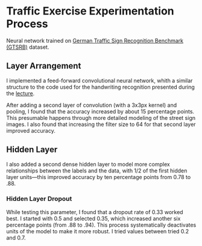 # Traffic Exercise Experimentation Process

Neural network trained on [German Traffic Sign Recognition Benchmark (GTSRB)](http://benchmark.ini.rub.de/?section=gtsrb&subsection=news) dataset.

## Layer Arrangement
I implemented a feed-forward convolutional neural network, whith a similar structure to the code used for the handwriting recognition presented during the [lecture](https://video.cs50.io/J1QD9hLDEDY?screen=qNDOwwNlCD0).

After adding a second layer of convolution (with a 3x3px kernel) and pooling, I found that the accuracy increased by about 15 percentage points. This presumable happens through more detailed modeling of the street sign images. I also found that increasing the filter size to 64 for that second layer improved accuracy. 

## Hidden Layer
I also added a second dense hidden layer to model more complex relationships between the labels and the data, with 1/2 of the first hidden layer units—this improved accuracy by ten percentage points from 0.78 to .88.

### Hidden Layer Dropout

While testing this parameter, I found that a dropout rate of 0.33 worked best. I started with 0.5 and selected 0.35, which increased another six percentage points (from .88 to .94). This process systematically deactivates units of the model to make it more robust.  I tried values between tried 0.2  and 0.7.

